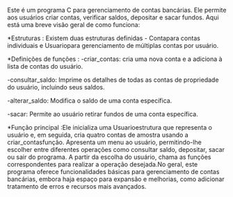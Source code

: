Este é um programa C para gerenciamento de contas bancárias. Ele permite aos usuários criar contas, verificar saldos, depositar e sacar fundos. Aqui está uma breve visão geral de como funciona:

*Estruturas : Existem duas estruturas definidas - Contapara contas individuais e Usuariopara gerenciamento de múltiplas contas por usuário.

*Definições de funções :
-criar_contas: cria uma nova conta e a adiciona à lista de contas do usuário.

-consultar_saldo: Imprime os detalhes de todas as contas de propriedade do usuário, incluindo seus saldos.

-alterar_saldo: Modifica o saldo de uma conta específica.

-sacar: Permite ao usuário retirar fundos de uma conta específica.

*Função principal :Ele inicializa uma Usuarioestrutura que representa o usuário e, em seguida, cria quatro contas de amostra usando a criar_contasfunção. Apresenta um menu ao usuário, permitindo-lhe escolher entre 
diferentes operações como consultar saldo, depositar, sacar ou sair do programa. A partir da escolha do usuário, chama as funções correspondentes para realizar a operação desejada.No geral, este programa oferece 
funcionalidades básicas para gerenciamento de contas bancárias, embora haja espaço para expansão e melhorias, como adicionar tratamento de erros e recursos mais avançados.

